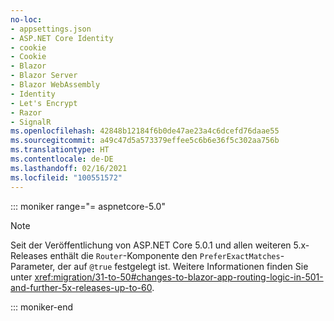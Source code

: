 ```yaml
---
no-loc:
- appsettings.json
- ASP.NET Core Identity
- cookie
- Cookie
- Blazor
- Blazor Server
- Blazor WebAssembly
- Identity
- Let's Encrypt
- Razor
- SignalR
ms.openlocfilehash: 42848b12184f6b0de47ae23a4c6dcefd76daae55
ms.sourcegitcommit: a49c47d5a573379effee5c6b6e36f5c302aa756b
ms.translationtype: HT
ms.contentlocale: de-DE
ms.lasthandoff: 02/16/2021
ms.locfileid: "100551572"
---
```

::: moniker range="= aspnetcore-5.0"

> [!NOTE]
> Seit der Veröffentlichung von ASP.NET Core 5.0.1 und allen weiteren 5.x-Releases enthält die `Router`-Komponente den `PreferExactMatches`-Parameter, der auf `@true` festgelegt ist. Weitere Informationen finden Sie unter <xref:migration/31-to-50#changes-to-blazor-app-routing-logic-in-501-and-further-5x-releases-up-to-60>.

::: moniker-end
